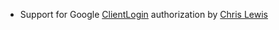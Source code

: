 * Support for Google [ClientLogin] authorization by [Chris Lewis]

[ClientLogin]: http://code.google.com/apis/accounts/docs/AuthForInstalledApps.html
[Chris Lewis]: http://github.com/chrislewis